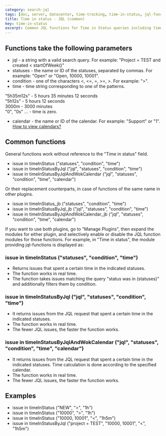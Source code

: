 ```yaml
---
category: search-jql
tags: [doc, server, datacenter, time-tracking, time-in-status, jql-functions]
title: Time in status - JQL (common)
key: time-in-status
excerpt: Common JQL functions for Time in Status queries including timeInStatus, timeInStatusByJql, and working calendar functions with real-time search capabilities.
---
```


## Functions take the following parameters ## 

* jql - a string with a valid search query. For example: "Project = TEST and created < startOfWeek()"
* statuses - the name or ID of the statuses, separated by commas. For example: "Open" or "Open, 10000, 10001".
* condition - one of the characters <, <=, =, >=, >. For example: ">".
* time - time string corresponding to one of the patterns.

<div class="uk-alert-note" data-uk-alert="">
"5h35m12s" - 5 hours 35 minutes 12 seconds<br>
"5h12s" - 5 hours 12 seconds<br>
3000m - 3000 minutes<br>
"0", "0s" ... - time is zero.
</div>

* calendar - the name or ID of the calendar. For example: "Support" or "1". [How to view calendars?](/docs/time-in-status/user-help-info/)

## Common functions ## 

General functions work without reference to the "Time in status" field.
* issue in timeInStatus ("statuses", "condition", "time")
* issue in timeInStatusByJql ("jql", "statuses", "condition", "time")
* issue in timeInStatusByJqlAndWokCalendar ("jql", "statuses", "condition", "time", "calendar")

Or their replacement counterparts, in case of functions of the same name in other plugins.
* issue in timeInStatus_jb ("statuses", "condition", "time")
* issue in timeInStatusByJql_jb ("jql", "statuses", "condition", "time")
* issue in timeInStatusByJqlAndWokCalendar_jb ("jql", "statuses", "condition", "time", "calendar")

If you want to use both plugins, go to "Manage Plugins", then expand the modules for either plugin, and selectively enable or disable the JQL function modules for those functions. For example, in "Time in status", the module providing jql-functions is displayed as:

### issue in timeInStatus ("statuses", "condition", "time") ### 
* Returns issues that spent a certain time in the indicated statuses.
* The function works in real time.
* The function takes issues matching the query "status was in (statuses)" and additionally filters them by condition.

### issue in timeInStatusByJql ("jql", "statuses", "condition", "time") ###
* It returns issues from the JQL request that spent a certain time in the indicated statuses.
* The function works in real time.
* The fewer JQL issues, the faster the function works.

### issue in timeInStatusByJqlAndWokCalendar ("jql", "statuses", "condition", "time", "calendar") ###
* It returns issues from the JQL request that spent a certain time in the indicated statuses. Time calculation is done according to the specified calendar.
* The function works in real time.
* The fewer JQL issues, the faster the function works.

## Examples ## 
* issue in timeInStatus ("NEW", ">", "1h")
* issue in timeInStatus ("10000", ">", "1h")
* issue in timeInStatus ("10000, 10001", "<", "1h5m")
* issue in timeInStatusByJql ("project = TEST", "10000, 10001", "<", "1h5m")